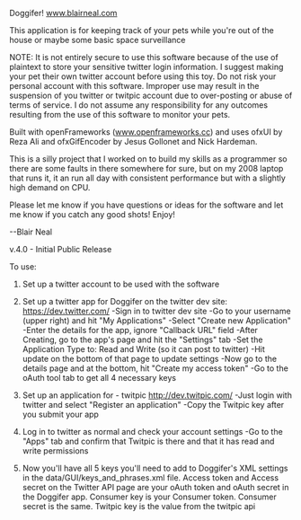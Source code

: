 Doggifer!
www.blairneal.com

This application is for keeping track of your pets while you're out of the house or maybe some basic space surveillance

NOTE: It is not entirely secure to use this software because of the use of plaintext to store your sensitive twitter login information. I suggest making your pet their own twitter account before using this toy. Do not risk your personal account with this software. Improper use may result in the suspension of you twitter or twitpic account due to over-posting or abuse of terms of service. I do not assume any responsibility for any outcomes resulting from the use of this software to monitor your pets.

Built with openFrameworks (www.openframeworks.cc) and uses ofxUI by Reza Ali and ofxGifEncoder by Jesus Gollonet and Nick Hardeman.

This is a silly project that I worked on to build my skills as a programmer so there are some faults in there somewhere for sure, but on my 2008 laptop that runs it, it an run all day with consistent performance but with a slightly high demand on CPU.

Please let me know if you have questions or ideas for the software and let me know if you catch any good shots! Enjoy!

--Blair Neal

v.4.0 - Initial Public Release

To use:

1. Set up a twitter account to be used with the software
2. Set up a twitter app for Doggifer on the twitter dev site: https://dev.twitter.com/
	-Sign in to twitter dev site
	-Go to your username (upper right) and hit "My Applications"
	-Select "Create new Application"
	-Enter the details for the app, ignore "Callback URL" field
	-After Creating, go to the app's page and hit the "Settings" tab
	-Set the Application Type to: Read and Write (so it can post to twitter)
	-Hit update on the bottom of that page to update settings
	-Now go to the details page and at the bottom, hit "Create my access token"
	-Go to the oAuth tool tab to get all 4 necessary keys

3. Set up an application for - twitpic http://dev.twitpic.com/
	-Just login with twitter and select "Register an application"
	-Copy the Twitpic key after you submit your app
4. Log in to twitter as normal and check your account settings
	-Go to the "Apps" tab and confirm that Twitpic is there and that it has read and write permissions

5.  Now you'll have all 5 keys you'll need to add to Doggifer's XML settings in the data/GUI/keys_and_phrases.xml file. Access token and Access secret on the Twitter API page are your oAuth token and oAuth secret in the Doggifer app. Consumer key is your Consumer token. Consumer secret is the same. Twitpic key is the value from the twitpic api


